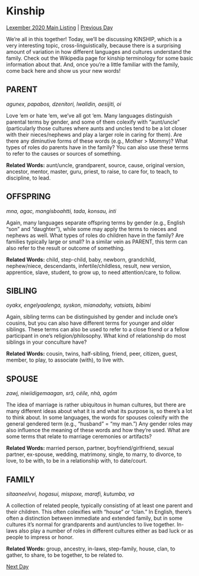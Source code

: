 # Kinship
[Lexember 2020 Main Listing](../../toc_lex20) | [Previous Day](06)

We’re all in this together! Today, we’ll be discussing KINSHIP, which is a very interesting topic, cross-linguistically, because there is a surprising amount of variation in how different languages and cultures understand the family. Check out the Wikipedia page for kinship terminology for some basic information about that. And, once you’re a little familiar with the family, come back here and show us your new words!

## PARENT

_agunex, papabos, dzenitori, lwalidin, aesijiti, oi_

Love ‘em or hate ‘em, we’ve all got ‘em. Many languages distinguish parental terms by gender, and some of them colexify with “aunt/uncle” (particularly those cultures where aunts and uncles tend to be a lot closer with their nieces/nephews and play a larger role in caring for them). Are there any diminutive forms of these words (e.g., Mother > Mommy)? What types of roles do parents have in the family? You can also use these terms to refer to the causes or sources of something.

**Related Words:** aunt/uncle, grandparent, source, cause, original version, ancestor, mentor, master, guru, priest, to raise, to care for, to teach, to discipline, to lead.

## OFFSPRING

_mna, agac, mangisboahtti, tada, konsau, inti_

Again, many languages separate offspring terms by gender (e.g., English “son” and “daughter”), while some may apply the terms to nieces and nephews as well. What types of roles do children have in the family? Are families typically large or small? In a similar vein as PARENT, this term can also refer to the result or outcome of something.

**Related Words:** child, step-child, baby, newborn, grandchild, nephew/niece, descendants, infertile/childless, result, new version, apprentice, slave, student, to grow up, to need attention/care, to follow.

## SIBLING

_oyakx, engelyaalenga, syskon, mianadahy, vatsiats, bibimi_

Again, sibling terms can be distinguished by gender and include one’s cousins, but you can also have different terms for younger and older siblings. These terms can also be used to refer to a close friend or a fellow participant in one’s religion/philosophy. What kind of relationship do most siblings in your conculture have?

**Related Words:** cousin, twins, half-sibling, friend, peer, citizen, guest, member, to play, to associate (with), to live with.

## SPOUSE

_zawj, niwiidigemaagan, srɔ̃, céile, nhà, agóm_

The idea of marriage is rather ubiquitous in human cultures, but there are many different ideas about what it is and what its purpose is, so there’s a lot to think about. In some languages, the words for spouses colexify with the general gendered term (e.g., “husband” = “my man.”) Any gender roles may also influence the meaning of these words and how they’re used. What are some terms that relate to marriage ceremonies or artifacts?

**Related Words:** married person, partner, boyfriend/girlfriend, sexual partner, ex-spouse, wedding, matrimony, single, to marry, to divorce, to love, to be with, to be in a relationship with, to date/court.

## FAMILY

_sitaaneelvvi, hogasui, mispoxe, marafi, kutumba, va_

A collection of related people, typically consisting of at least one parent and their children. This often colexifies with “house” or “clan.” In English, there’s often a distinction between immediate and extended family, but in some cultures it’s normal for grandparents and aunt/uncles to live together. In-laws also play a number of roles in different cultures either as bad luck or as people to impress or honor.

**Related Words:** group, ancestry, in-laws, step-family, house, clan, to gather, to share, to be together, to be related to.

[Next Day](../w2/08)
